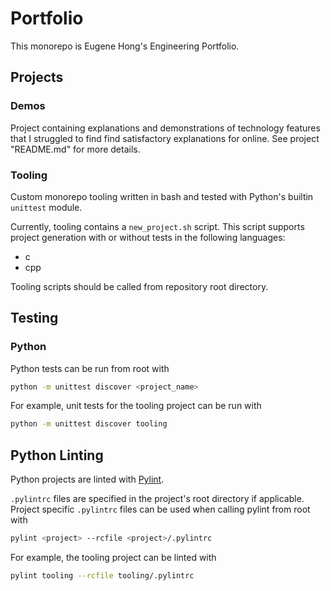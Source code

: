# Portfolio

This monorepo is Eugene Hong's Engineering Portfolio.

## Projects

### Demos
Project containing explanations and demonstrations of technology features that I struggled to find find satisfactory explanations for online. See project "README.md" for more details.

### Tooling
Custom monorepo tooling written in bash and tested with Python's builtin `unittest` module.

Currently, tooling contains a `new_project.sh` script. This script supports project generation with or without tests in the following languages:
- c
- cpp

Tooling scripts should be called from repository root directory.

## Testing

### Python
Python tests can be run from root with
```bash
python -m unittest discover <project_name>
```

For example, unit tests for the tooling project can be run with
```bash
python -m unittest discover tooling
```

## Python Linting
Python projects are linted with [Pylint](https://pypi.org/project/pylint/).

`.pylintrc` files are specified in the project's root directory if applicable. Project specific `.pylintrc` files can be used when calling pylint from root with
```bash
pylint <project> --rcfile <project>/.pylintrc
```

For example, the tooling project can be linted with
```bash
pylint tooling --rcfile tooling/.pylintrc
```
